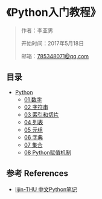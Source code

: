 # 《Python入门教程》

> 作者：李亚男
>
> 开始时间：2017年5月18日
>
> 邮箱：785348071@qq.com

## 目录
- [Python](01-python)
   - [01 数字](01-python/01.01-numbers.md)
   - [02 字符串](01-python/01.02-string.md)
   - [03 索引和切片](01-python/01.03-index_slice.md)
   - [04 列表](01-python/01.04-list.md)
   - [05 元组](01-python/01.05-tuple.md)
   - [06 字典](01-python/01.06-dictionary.md)
   - [07 集合](01-python/01.07-set.md)
   - [08 Python赋值机制](01-python/01.08-assignment.md)


## 参考 References
- [lijin-THU 中文Python笔记](https://github.com/lijin-THU/notes-python)
